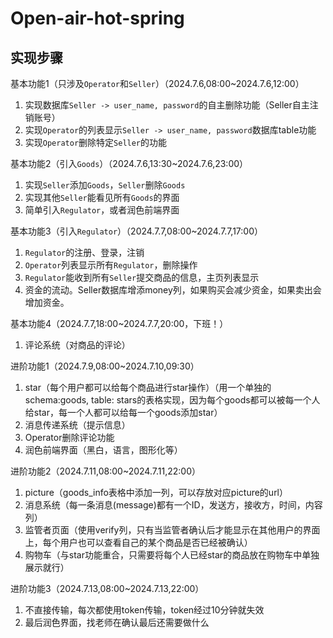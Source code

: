 # Open-air-hot-spring

## 实现步骤

基本功能1（只涉及`Operator`和`Seller`）（2024.7.6,08:00~2024.7.6,12:00）

1. 实现数据库`Seller -> user_name, password`的自主删除功能（Seller自主注销账号）
2. 实现`Operator`的列表显示`Seller -> user_name, password`数据库table功能
3. 实现`Operator`删除特定`Seller`的功能

基本功能2（引入`Goods`）（2024.7.6,13:30~2024.7.6,23:00）

1. 实现`Seller`添加`Goods`，`Seller`删除`Goods`
2. 实现其他`Seller`能看见所有`Goods`的界面
3. 简单引入`Regulator`，或者润色前端界面

基本功能3（引入`Regulator`）（2024.7.7,08:00~2024.7.7,17:00）

1. `Regulator`的注册、登录，注销
1. `Operator`列表显示所有`Regulator`，删除操作
1. `Regulator`能收到所有`Seller`提交商品的信息，主页列表显示
1. 资金的流动。Seller数据库增添money列，如果购买会减少资金，如果卖出会增加资金。

基本功能4（2024.7.7,18:00~2024.7.7,20:00，下班！）

1. 评论系统（对商品的评论）

进阶功能1（2024.7.9,08:00~2024.7.10,09:30）

1. star（每个用户都可以给每个商品进行star操作）（用一个单独的schema:goods, table: stars的表格实现，因为每个goods都可以被每一个人给star，每一个人都可以给每一个goods添加star）
2. 消息传递系统（提示信息）
3. Operator删除评论功能
4. 润色前端界面（黑白，语言，图形化等）

进阶功能2（2024.7.11,08:00~2024.7.11,22:00）

1. picture（goods_info表格中添加一列，可以存放对应picture的url）
1. 消息系统（每一条消息(message)都有一个ID，发送方，接收方，时间，内容列）
1. 监管者页面（使用verify列，只有当监管者确认后才能显示在其他用户的界面上，每个用户也可以查看自己的某个商品是否已经被确认）
1. 购物车（与star功能重合，只需要将每个人已经star的商品放在购物车中单独展示就行）

进阶功能3（2024.7.13,08:00~2024.7.13,22:00）

1. 不直接传输，每次都使用token传输，token经过10分钟就失效
2. 最后润色界面，找老师在确认最后还需要做什么
